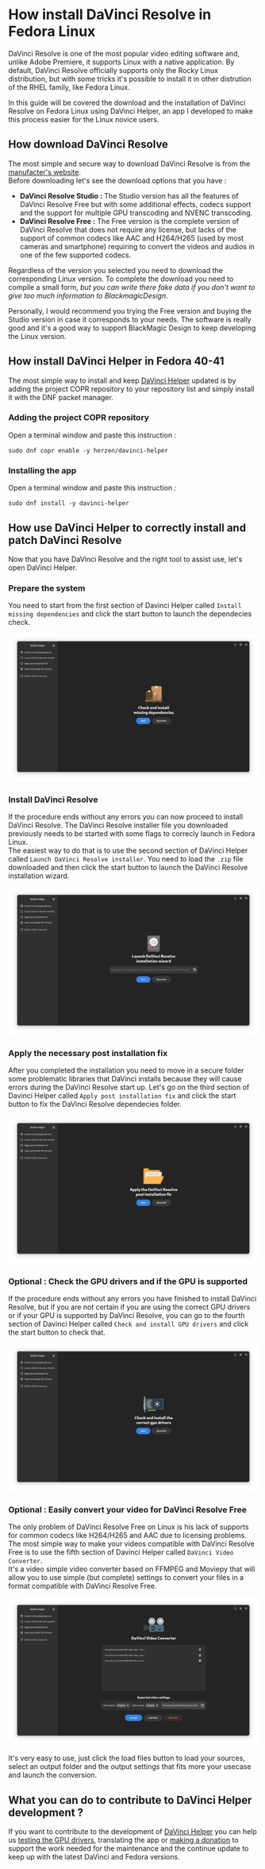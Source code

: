 # How install DaVinci Resolve in Fedora Linux
DaVinci Resolve is one of the most popular video editing software and, unlike Adobe Premiere, it supports Linux with a native application. By default, DaVinci Resolve officially supports only the Rocky Linux distribution, but with some tricks it's possible to install it in other distrution of the RHEL family, like Fedora Linux.  

In this guide will be covered the download and the installation of DaVinci Resolve on Fedora Linux using DaVinci Helper, an app I developed to make this process easier for the Linux novice users.

## How download DaVinci Resolve
The most simple and secure way to download DaVinci Resolve is from the [manufacter's website](https://www.blackmagicdesign.com/it/products/davinciresolve/).  
Before downloading let's see the download options that you have :
- **DaVinci Resolve Studio :** The Studio version has all the features of DaVinci Resolve Free but with some additional effects, codecs support and the support for multiple GPU transcoding and NVENC transcoding.
- **DaVinci Resolve Free :** The Free version is the complete version of DaVinci Resolve that does not require any license, but lacks of the support of common codecs like AAC and H264/H265 (used by most cameras and smartphone) requiring to convert the videos and audios in one of the few supported codecs.

Regardless of the version you selected you need to download the corresponding Linux version. To complete the download you need to compile a small form, *but you can write there fake data if you don't want to give too much information to BlackmagicDesign*.  

Personally, I would recommend you trying the Free version and buying the Studio version in case it corresponds to your needs. The software is really good and it's a good way to support BlackMagic Design to keep developing the Linux version.



## How install DaVinci Helper in Fedora 40-41
The most simple way to install and keep [DaVinci Helper](https://github.com/H3rz3n/davinci-helper) updated is by adding the project COPR repository to your repository list and simply install it with the DNF packet manager.

### Adding the project COPR repository
Open a terminal window and paste this instruction : 
```
sudo dnf copr enable -y herzen/davinci-helper
```

### Installing the app
Open a terminal window and paste this instruction :  
```
sudo dnf install -y davinci-helper
```


## How use DaVinci Helper to correctly install and patch DaVinci Resolve
Now that you have DaVinci Resolve and the right tool to assist use, let's open DaVinci Helper. 

### Prepare the system
You need to start from the first section of Davinci Helper called `Install missing dependencies` and click the start button to launch the dependecies check.

<p align="center">
  <img src="https://github.com/H3rz3n/davinci-helper/blob/main/screenshot/02.png?raw=true" alt="Banner"/>
</p>

### Install DaVinci Resolve
If the procedure ends without any errors you can now proceed to install DaVinci Resolve. The DaVinci Resolve installer file you downloaded previously needs to be started with some flags to correcly launch in Fedora Linux.  
The easiest way to do that is to use the second section of DaVinci Helper called `Launch DaVinci Resolve installer`. You need to load the `.zip` file downloaded and then click the start button to launch the DaVinci Resolve installation wizard.

<p align="center">
  <img src="https://github.com/H3rz3n/davinci-helper/blob/main/screenshot/03.png?raw=true" alt="Banner"/>
</p>

### Apply the necessary post installation fix
After you completed the installation you need to move in a secure folder some problematic libraries that DaVinci installs because they will cause errors during the DaVinci Resolve start up. Let's go on the third section of Davinci Helper called `Apply post installation fix` and click the start button to fix the DaVinci Resolve dependecies folder.

<p align="center">
  <img src="https://github.com/H3rz3n/davinci-helper/blob/main/screenshot/04.png?raw=true" alt="Banner"/>
</p>

### Optional : Check the GPU drivers and if the GPU is supported
If the procedure ends without any errors you have finished to install DaVinci Resolve, but if you are not certain if you are using the correct GPU drivers or if your GPU is supported by DaVinci Resolve, you can go to the fourth section of Davinci Helper called `Check and install GPU drivers` and click the start button to check that.

<p align="center">
  <img src="https://github.com/H3rz3n/davinci-helper/blob/main/screenshot/05.png?raw=true" alt="Banner"/>
</p>

### Optional : Easily convert your video for DaVinci Resolve Free
The only problem of DaVinci Resolve Free on Linux is his lack of supports for common codecs like H264/H265 and AAC due to licensing problems. The most simple way to make your videos compatible with DaVinci Resolve Free is to use the fifth section of Davinci Helper called `DaVinci Video Converter`.  
It's a video simple video converter based on FFMPEG and Moviepy that will allow you to use simple (but complete) settings to convert your files in a format compatible with DaVinci Resolve Free.

<p align="center">
  <img src="https://github.com/H3rz3n/davinci-helper/blob/main/screenshot/06.png?raw=true" alt="Banner"/>
</p>

It's very easy to use, just click the load files button to load your sources, select an output folder and the output settings that fits more your usecase and launch the conversion.

## What you can do to contribute to DaVinci Helper development ?
If you want to contribute to the development of [DaVinci Helper](https://github.com/H3rz3n/davinci-helper) you can help us [testing the GPU drivers](https://github.com/H3rz3n/davinci-helper/discussions), translating the app or [making a donation](https://www.paypal.com/donate/?hosted_button_id=CPCG2RFAV82T8) to support the work needed for the maintenance and the continue update to keep up with the latest DaVinci and Fedora versions.
